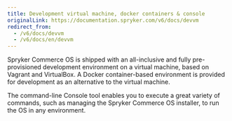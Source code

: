 ```yaml
---
title: Development virtual machine, docker containers & console
originalLink: https://documentation.spryker.com/v6/docs/devvm
redirect_from:
  - /v6/docs/devvm
  - /v6/docs/en/devvm
---
```


Spryker Commerce OS is shipped with an all-inclusive and fully pre-provisioned development environment on a virtual machine, based on Vagrant and VirtualBox. A Docker container-based environment is provided for development as an alternative to the virtual machine.

The command-line Console tool enables you to execute a great variety of commands, such as managing the Spryker Commerce OS installer, to run the OS in any environment.
